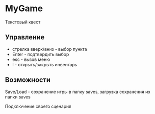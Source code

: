 # MyGame

Текстовый квест

## Управление 

* стрелка вверх/вниз - выбор пункта
* Enter - подтвердить выбор
* esc - вызов меню
* I - открыть/закрыть инвентарь

## Возможности

Save/Load - сохранение игры в папку saves, загрузка сохранения из папки saves

Подключение своего сценария

